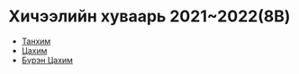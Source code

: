 # Хичээлийн хуваарь 2021~2022(8B)


* [Танхим](./tanhim)
* [Цахим](./online)
* [Бүрэн Цахим](./all-online)


